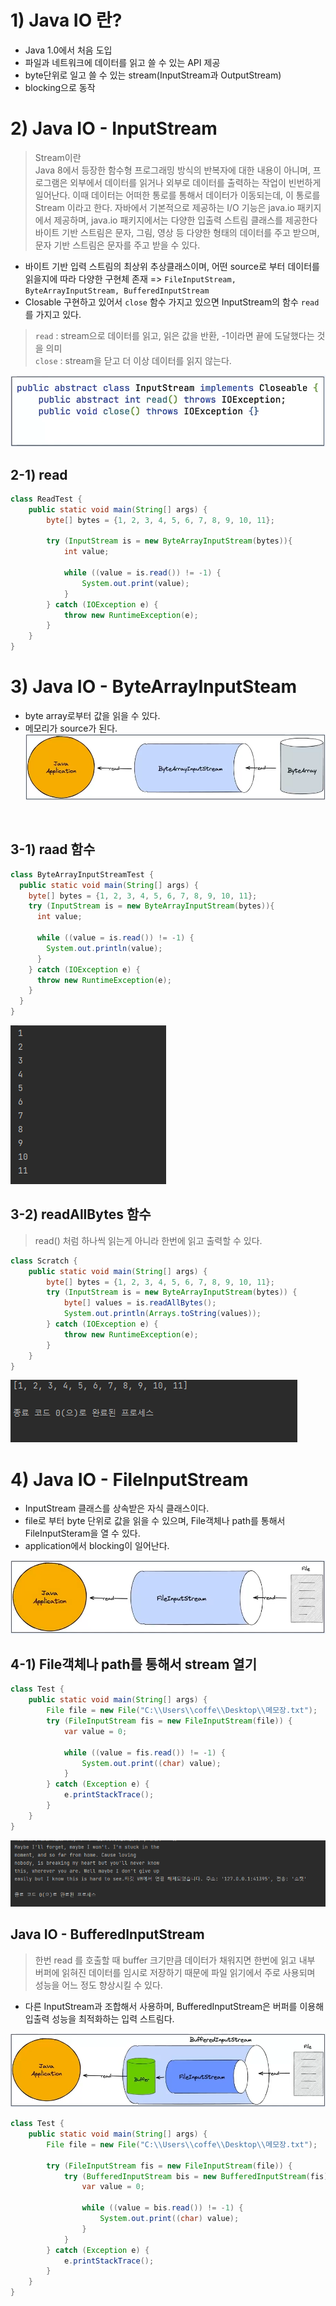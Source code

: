 # 1) Java IO 란?
- Java 1.0에서 처음 도입
- 파일과 네트워크에 데이터를 읽고 쓸 수 있는 API 제공
- byte단위로 일고 쓸 수 있는 stream(InputStream과 OutputStream)
- blocking으로 동작


# 2) Java IO - InputStream  
> Stream이란   
> Java 8에서 등장한 함수형 프로그래밍 방식의 반복자에 대한 내용이 아니며,
> 프로그램은 외부에서 데이터를 읽거나 외부로 데이터를 출력하는 작업이 빈번하게 일어난다.
> 이때 데이터는 어떠한 통로를 통해서 데이터가 이동되는데, 이 통로를 Stream 이라고 한다.
> 자바에서 기본적으로 제공하는 I/O 기능은 java.io 패키지에서 제공하며, java.io 패키지에서는 다양한 입출력 스트림 클래스를 제공한다
> 바이트 기반 스트림은 문자, 그림, 영상 등 다양한 형태의 데이터를 주고 받으며, 문자 기반 스트림은 문자를 주고 받을 수 있다. 

- 바이트 기반 입력 스트림의 최상위 추상클래스이며, 어떤 source로 부터 데이터를 읽을지에 따라 다양한 구현체 존재  => `FileInputStream, ByteArrayInputStream, BufferedInputStream`
- Closable 구현하고 있어서 `close` 함수 가지고 있으면 InputStream의 함수 `read` 를 가지고 있다.
> `read` : stream으로 데이터를 읽고, 읽은 값을 반환, -1이라면 끝에 도달했다는 것을 의미  
> `close` : stream을 닫고 더 이상 데이터를 읽지 않는다.    

![img_14.png](img_14.png)

## 2-1) read
```java
class ReadTest {
	public static void main(String[] args) {
		byte[] bytes = {1, 2, 3, 4, 5, 6, 7, 8, 9, 10, 11};

		try (InputStream is = new ByteArrayInputStream(bytes)){
			int value;

			while ((value = is.read()) != -1) {
				System.out.print(value);
			}
		} catch (IOException e) {
			throw new RuntimeException(e);
		}
	}
}
```


# 3) Java IO - ByteArrayInputSteam   
- byte array로부터 값을 읽을 수 있다.
- 메모리가 source가 된다.  
![img_15.png](img_15.png)

<br>  

## 3-1) raad 함수  
```java
class ByteArrayInputStreamTest {
  public static void main(String[] args) {
    byte[] bytes = {1, 2, 3, 4, 5, 6, 7, 8, 9, 10, 11};
    try (InputStream is = new ByteArrayInputStream(bytes)){
      int value;

      while ((value = is.read()) != -1) {
        System.out.println(value);
      }
    } catch (IOException e) {
      throw new RuntimeException(e);
    }
  }
}
```  
![img_17.png](img_17.png)


## 3-2) readAllBytes 함수  
> read() 처럼 하나씩 읽는게 아니라 한번에 읽고 출력할 수 있다.
```java
class Scratch {
	public static void main(String[] args) {
		byte[] bytes = {1, 2, 3, 4, 5, 6, 7, 8, 9, 10, 11};
		try (InputStream is = new ByteArrayInputStream(bytes)) {
			byte[] values = is.readAllBytes();
			System.out.println(Arrays.toString(values));
		} catch (IOException e) {
			throw new RuntimeException(e);
		}
	}
}
```  
![img_16.png](img_16.png)

# 4) Java IO - FileInputStream
-  InputStream 클래스를 상속받은 자식 클래스이다.
- file로 부터 byte 단위로 값을 읽을 수 있으며, File객체나 path를 통해서 FileInputSteram을 열 수 있다.
- application에서 blocking이 일어난다.

![img_19.png](img_19.png)


## 4-1) File객체나 path를 통해서 stream 열기
```java
class Test {
	public static void main(String[] args) {
		File file = new File("C:\\Users\\coffe\\Desktop\\메모장.txt");
		try (FileInputStream fis = new FileInputStream(file)) {
			var value = 0;

			while ((value = fis.read()) != -1) {
				System.out.print((char) value);
			}
		} catch (Exception e) {
			e.printStackTrace();
		}
	}
}
```
![img_18.png](img_18.png)







##  Java IO - BufferedInputStream
> 한번 read 를 호출할 때 buffer 크기만큼 데이터가 채워지면 한번에 읽고 내부 버퍼에 읽혀진 데이터를 임시로 저장하기 때문에 파일 읽기에서 주로 사용되며 성능을 어느 정도 향상시킬 수 있다.
- 다른 InputStream과 조합해서 사용하며, BufferedInputStream은 버퍼를 이용해 입출력 성능을 최적화하는 입력 스트림다.  
  

![img_7.png](img_7.png)


```java
class Test {
	public static void main(String[] args) {
		File file = new File("C:\\Users\\coffe\\Desktop\\메모장.txt");

		try (FileInputStream fis = new FileInputStream(file)) {
			try (BufferedInputStream bis = new BufferedInputStream(fis)){
				var value = 0;

				while ((value = bis.read()) != -1) {
					System.out.print((char) value);
				}
			}
		} catch (Exception e) {
			e.printStackTrace();
		}
	}
}
```


